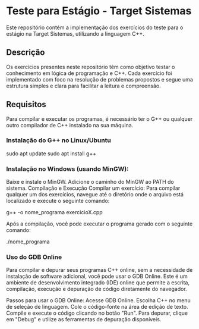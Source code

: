 # Teste para Estágio - Target Sistemas

Este repositório contém a implementação dos exercícios do teste para o estágio na Target Sistemas, utilizando a linguagem C++.

## Descrição

Os exercícios presentes neste repositório têm como objetivo testar o conhecimento em lógica de programação e C++. Cada exercício foi implementado com foco na resolução de problemas propostos e segue uma estrutura simples e clara para facilitar a leitura e compreensão.

## Requisitos

Para compilar e executar os programas, é necessário ter o G++ ou qualquer outro compilador de C++ instalado na sua máquina.

### Instalação do G++ no Linux/Ubuntu


sudo apt update
sudo apt install g++

### Instalação no Windows (usando MinGW):
Baixe e instale o MinGW.
Adicione o caminho do MinGW ao PATH do sistema.
Compilação e Execução
Compilar um exercício:
Para compilar qualquer um dos exercícios, navegue até o diretório onde o arquivo está localizado e execute o seguinte comando:

g++ -o nome_programa exercicioX.cpp

Após a compilação, você pode executar o programa gerado com o seguinte comando:

./nome_programa


### Uso do GDB Online
Para compilar e depurar seus programas C++ online, sem a necessidade de instalação de software adicional, você pode usar o GDB Online. Este é um ambiente de desenvolvimento integrado (IDE) online que permite a escrita, compilação, execução e depuração de código diretamente do navegador.

Passos para usar o GDB Online:
Acesse GDB Online.
Escolha C++ no menu de seleção de linguagem.
Cole o código-fonte na área de edição de texto.
Compile e execute o código clicando no botão "Run".
Para depurar, clique em "Debug" e utilize as ferramentas de depuração disponíveis.


